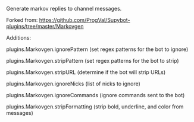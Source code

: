 Generate markov replies to channel messages.

Forked from: https://github.com/ProgVal/Supybot-plugins/tree/master/Markovgen

Additions:

plugins.Markovgen.ignorePattern (set regex patterns for the bot to ignore)

plugins.Markovgen.stripPattern (set regex patterns for the bot to strip)

plugins.Markovgen.stripURL (determine if the bot will strip URLs)

plugins.Markovgen.ignoreNicks (list of nicks to ignore)

plugins.Markovgen.ignoreCommands (ignore commands sent to the bot)

plugins.Markovgen.stripFormatting (strip bold, underline, and color from messages)

